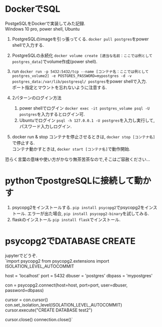 # DockerでSQL
PostgeSQLをDockerで実装してみた記録.  
Windows 10 pro, power shell, Ubuntu

1. PostgreSQLのimageを引っ張ってくる.
`docker pull postgres`をpower shellで入力する.

2. PostgreSQLの永続化
`docker volume create [適当な名前：ここでは例としてpostgres_data]`でvolume作成(power shell).

3. run
`docker run -p 5432:5432/tcp --name [コンテナ名：ここでは例としてpostgres_volume2] -e POSTGRES_PASSWORD=mypostgres -d -v postgres_data:/var/lib/postgresql/ postgres`をpower shellで入力.  
ポート指定とマウントを忘れないように注意する.

4. 2パターンのログイン方法
    1. power shellでログイン
    `docker exec -it postgres_volume psql -U postgres`を入力するとログイン可.
    2. Ubuntuでログイン
    `psql -h 127.0.0.1 -U postgres`を入力し実行して,パスワード入力しログイン.
5. docker run & stop
コンテナを停止させるときは, `docker stop [コンテナ名]`で停止する.  
コンテナ動かすときは, `docker start [コンテナ名]`で動作開始.

恐らく言葉の意味や使い方がかなり無茶苦茶なので,そこはご容赦ください...

# pythonでpostgreSQLに接続して動かす
1. psycopg2をインストールする.
`pip install psycopg2`でpsycopg2をインストール. エラーが出た場合, `pip install psycopg2-binary`を試してみる.
2. flaskのインストール
`pip install flask`でインストール.

# psycopg2でDATABASE CREATE
jupyterでどうぞ.  
`import psycopg2
from psycopg2.extensions import ISOLATION_LEVEL_AUTOCOMMIT

host = 'localhost'
port = 5432
dbuser = 'postgres'
dbpass = 'mypostgres'

con = psycopg2.connect(host=host, port=port, user=dbuser, password=dbpass)

cursor = con.cursor()
con.set_isolation_level(ISOLATION_LEVEL_AUTOCOMMIT)
cursor.execute("CREATE DATABASE test2")

cursor.close()
connection.close()`
